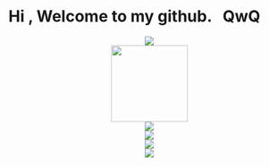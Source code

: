 #  Hi , Welcome to my github.  &nbsp;&nbsp;QwQ

<div align="center"> <img src="https://metrics.lecoq.io/StaticLLYH?template=classic&config.timezone=Asia%2FShanghai"> </div>
<div align="center"> <img height="137px" src="https://github-readme-stats.vercel.app/api?username=StaticLLYH&hide_title=true&hide_border=true&show_icons=trueline_height=21&theme=graywhite" /> </div>
<div align="center"> <img src="https://github-readme-stats.vercel.app/api/top-langs/?username=StaticLLYH&hide_title=true&hide_border=true&layout=compact&langs_count=6&theme=graywhite" /> </div>
<div align="center"> <img src="https://visitor-badge.glitch.me/badge?page_id=StaticLLYH" /> </div>
<!-- <div align="center"> <img src="https://activity-graph.herokuapp.com/graph?username=StaticLLYH&theme=rogue" /> </div> -->
<div align="center"> <img src="https://github-readme-streak-stats.herokuapp.com/?user=StaticLLYH" /> </div>
<div align="center"> <img src="https://stats.justsong.cn/api/csdn?id=StaticLLYH"> </div>
